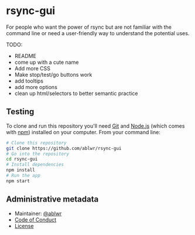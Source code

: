 # rsync-gui

For people who want the power of rsync but are not familiar with the command
line or need a user-friendly way to understand the potential uses.

TODO: 
- README
- come up with a cute name
- Add more CSS
- Make stop/test/go buttons work
- add tooltips
- add more options
- clean up html/selectors to better semantic practice

## Testing

To clone and run this repository you'll need [Git](https://git-scm.com) and
[Node.js](https://nodejs.org/en/download/) (which comes with
[npm](http://npmjs.com)) installed on your computer. From your command line:

```bash
# Clone this repository
git clone https://github.com/ablwr/rsync-gui
# Go into the repository
cd rsync-gui
# Install dependencies
npm install
# Run the app
npm start
```

## Administrative metadata

- Maintainer: [@ablwr](https://github.com/ablwr)
- [Code of Conduct](CODE_OF_CONDUCT.md)
- [License](LICENSE.md)
